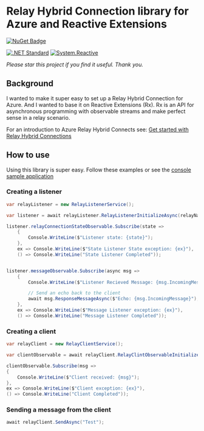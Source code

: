 # Relay Hybrid Connection library for Azure and Reactive Extensions
[![NuGet Badge](https://buildstats.info/nuget/RelayHybridConnRx.AzureSimpleHttpListener)](https://www.nuget.org/packages/RelayHybridConnRx.Azure)

[![.NET Standard](http://img.shields.io/badge/.NET_Standard-v2.0-green.svg)](https://docs.microsoft.com/en-us/dotnet/articles/standard/library)
[![System.Reactive](http://img.shields.io/badge/Rx-v3.1.1-ff69b4.svg)](http://reactivex.io/) 

*Please star this project if you find it useful. Thank you.*

## Background

I wanted to make it super easy to set up a Relay Hybrid Connection for Azure. And I wanted to base it on Reactive Extensions (Rx). Rx is an API for asynchronous programming with observable streams and make perfect sense in a relay scenario. 

For an introduction to Azure Relay Hybrid Connects see: [Get started with Relay Hybrid Connections](https://docs.microsoft.com/en-us/azure/service-bus-relay/relay-hybrid-connections-dotnet-get-started)

## How to use
Using this library is super easy. Follow these examples or see the [console sample application](https://github.com/1iveowl/RelayHybridConnRx.Azure/tree/master/src/test/ConsoleTest)

### Creating a listener

```cs
var relayListener = new RelayListenerService();

var listener = await relayListener.RelayListenerInitializeAsync(relayNameSpace, connectionName, keyName, key);

listener.relayConnectionStateObservable.Subscribe(state =>
    {
        Console.WriteLine($"Listener state: {state}");
    },
    ex => Console.WriteLine($"State Listener State exception: {ex}"),
    () => Console.WriteLine("State Listener Completed"));


listener.messageObservable.Subscribe(async msg =>
    {
        Console.WriteLine($"Listener Recieved Message: {msg.IncomingMessage}");

		// Send an echo back to the client
        await msg.ResponseMessageAsync($"Echo: {msg.IncomingMessage}");
    },
    ex => Console.WriteLine($"Message Listener exception: {ex}"),
    () => Console.WriteLine("Message Listener Completed"));
```

### Creating a client 

```cs
var relayClient = new RelayClientService();

var clientObservable = await relayClient.RelayClintObservableInitializeAsync(relayNameSpace, connectionName, keyName, key);

clientObservable.Subscribe(msg =>
{
    Console.WriteLine($"Client received: {msg}");
},
ex => Console.WriteLine($"Client exception: {ex}"),
() => Console.WriteLine("Client Completed"));

```

### Sending a message from the client
```cs
await relayClient.SendAsync("Test");
```

